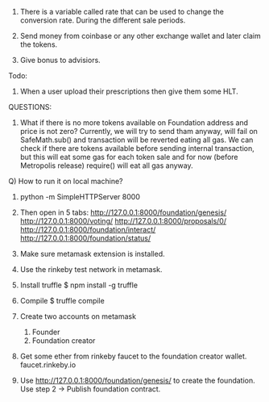 1. There is a variable called rate that can be used to change the conversion rate. During the different sale periods.

2. Send money from coinbase or any other exchange wallet and later claim the tokens.

3. Give bonus to advisiors.
               
Todo:
1. When a user upload their prescriptions then give them some HLT.

QUESTIONS:
1. What if there is no more tokens available on Foundation address and price is not zero?
Currently, we will try to send tham anyway, will fail on SafeMath.sub() and transaction will be reverted eating all gas.
We can check if there are tokens available before sending internal transaction, but this will eat some gas for each token sale and for now (before Metropolis release) require() will eat all gas anyway.


Q) How to run it on local machine?
1. python -m SimpleHTTPServer 8000

2. Then open in 5 tabs:
http://127.0.0.1:8000/foundation/genesis/
http://127.0.0.1:8000/voting/
http://127.0.0.1:8000/proposals/0/
http://127.0.0.1:8000/foundation/interact/
http://127.0.0.1:8000/foundation/status/

3. Make sure metamask extension is installed.

4. Use the rinkeby test network in metamask.

5. Install truffle
   $ npm install -g truffle

6. Compile
   $ truffle compile

7. Create two accounts on metamask
   1. Founder
   2. Foundation creator

8. Get some ether from rinkeby faucet to the foundation creator wallet.
faucet.rinkeby.io

9. Use http://127.0.0.1:8000/foundation/genesis/ to create the foundation.
   Use step 2 -> Publish foundation contract.

